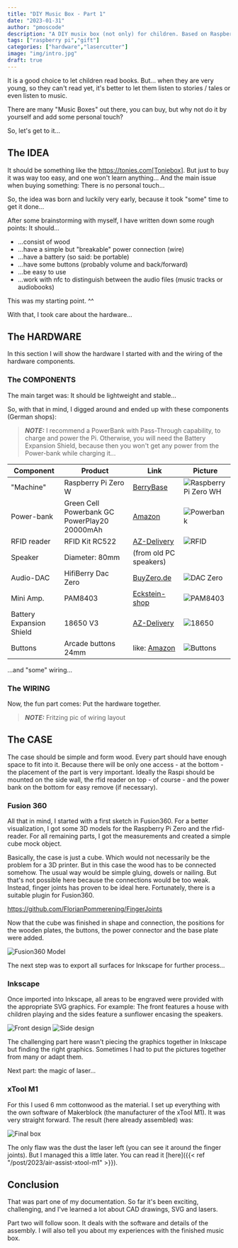 ```yaml
---
title: "DIY Music Box - Part 1"
date: "2023-01-31"
author: "pmoscode"
description: "A DIY musix box (not only) for children. Based on Raspberry Pi Zero."
tags: ["raspberry pi","gift"]
categories: ["hardware","lasercutter"]
image: "img/intro.jpg"
draft: true
---
```


It is a good choice to let children read books. But... when they are very young, so they can't read yet, it's better to
let them listen to stories / tales or even listen to music.

There are many "Music Boxes" out there, you can buy, but why not do it by yourself and add some personal touch?

So, let's get to it...

<!--more-->

## The IDEA

It should be something like the https://tonies.com[Toniebox]. But just to buy it was way too easy, and one won't learn
anything...
And the main issue when buying something: There is no personal touch...

So, the idea was born and luckily very early, because it took "some" time to get it done...

After some brainstorming with myself, I have written down some rough points:
It should...

* ...consist of wood
* ...have a simple but "breakable" power connection (wire)
* ...have a battery (so said: be portable)
* ...have some buttons (probably volume and back/forward)
* ...be easy to use
* ...work with nfc to distinguish between the audio files (music tracks or audiobooks)

This was my starting point. ^^

With that, I took care about the hardware...

## The HARDWARE

In this section I will show the hardware I started with and the wiring of the hardware components.

### The COMPONENTS

The main target was: It should be lightweight and stable...

So, with that in mind, I digged around and ended up with these components (German shops):

> **_NOTE:_** I recommend a PowerBank with Pass-Through capability, to charge and power the Pi. Otherwise, you will need
> the Battery Expansion Shield, because then you won't get any power from the Power-bank while charging it...

| Component                | Product                                      | Link                                                                                                             | Picture                                        |
|--------------------------|----------------------------------------------|------------------------------------------------------------------------------------------------------------------|------------------------------------------------|
| "Machine"                | Raspberry Pi Zero W                          | [BerryBase](https://www.berrybase.de/raspberry-pi-zero-wh)                                                       | ![Raspberry Pi Zero WH](img/RaspiZero.jpg)     |
| Power-bank               | Green Cell Powerbank GC PowerPlay20 20000mAh | [Amazon](https://smile.amazon.de/gp/product/B08BPJ9QW3)                                                          | ![Powerbank](img/Powerbank.jpg)                |
| RFID reader              | RFID Kit RC522                               | [AZ-Delivery](https://www.az-delivery.de/products/rfid-set)                                                      | ![RFID](img/RFID_RC522.webp)                   |
| Speaker                  | Diameter: 80mm                               | (from old PC speakers)                                                                                           |                                                |
| Audio-DAC                | HifiBerry Dac Zero                           | [BuyZero.de](https://buyzero.de/products/hifiberry-dac-zero-raw)                                                 | ![DAC Zero](img/DACPZ.webp)                    |
| Mini Amp.                | PAM8403                                      | [Eckstein-shop](https://eckstein-shop.de/PAM8403VolumeAdjustment2-KanalDigitalAmplifierModuleAudioverstC3A4rker) | ![PAM8403](img/pam8403_amplifier.webp)         |
| Battery Expansion Shield | 18650 V3                                     | [AZ-Delivery](https://www.az-delivery.de/products/battery-expansion-shield-18650-v3-inkl-usb-kabel)              | ![18650](img/BatteryExpansionShield18650.webp) |
| Buttons                  | Arcade buttons 24mm                          | like: [Amazon](https://smile.amazon.de/UYUYong-Schalter-Arcade-Taste-Druckknopf-Kampfspiele/dp/B09T5VXG8Z)       | ![Buttons](img/Buttons.jpg)                    |

...and "some" wiring...

### The WIRING

Now, the fun part comes: Put the hardware together.

> **_NOTE:_** Fritzing pic of wiring layout

## The CASE

The case should be simple and form wood. Every part should have enough space to fit into it. Because there will be only
one access - at the bottom - the placement of the part is very important.
Ideally the Raspi should be mounted on the side wall, the rfid reader on top - of course - and the power bank on the
bottom for easy remove (if necessary).

### Fusion 360

All that in mind, I started with a first sketch in Fusion360. For a better visualization, I got some 3D models for the
Raspberry Pi Zero and the rfid-reader. For all remaining parts, I got the measurements and created a simple cube mock
object.

Basically, the case is just a cube. Which would not necessarily be the problem for a 3D printer. But in this case the
wood has to be connected somehow. The usual way would be simple gluing, dowels or nailing. But that's not possible here
because the connections would be too weak.
Instead, finger joints has proven to be ideal here. Fortunately, there is a suitable plugin for Fusion360.

https://github.com/FlorianPommerening/FingerJoints

Now that the cube was finished in shape and connection, the positions for the wooden plates, the buttons, the power
connector and the base plate were added.

![Fusion360 Model](img/fusion360-box.png)

The next step was to export all surfaces for Inkscape for further process...

### Inkscape

Once imported into Inkscape, all areas to be engraved were provided with the appropriate SVG graphics. For example:
The front features a house with children playing and the sides feature a sunflower encasing the speakers.

![Front design](img/Vorn.svg) ![Side design](img/Seite.svg)

The challenging part here wasn't piecing the graphics together in Inkscape but finding the right graphics. Sometimes I
had to put the pictures together from many or adapt them.

Next part: the magic of laser...

### xTool M1

For this I used 6 mm cottonwood as the material. I set up everything with the own software of Makerblock (the
manufacturer of the xTool M1).
It was very straight forward. The result (here already assembled) was:

![Final box](img/box-final.jpg)

The only flaw was the dust the laser left (you can see it around the finger joints). But I managed this a little later.
You can read it [here]({{< ref "/post/2023/air-assist-xtool-m1" >}}).

## Conclusion

That was part one of my documentation. So far it's been exciting, challenging, and I've learned a lot about CAD
drawings, SVG and lasers.

Part two will follow soon. It deals with the software and details of the assembly. I will also tell you about my
experiences with the finished music box.
